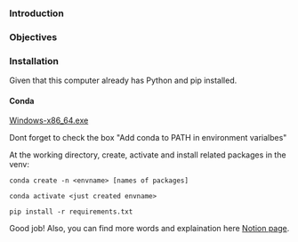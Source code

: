 ### Introduction
### Objectives
### Installation
Given that this computer already has Python and pip installed.
#### Conda
[Windows-x86_64.exe](https://repo.anaconda.com/miniconda/Miniconda3-latest-Windows-x86_64.exe)

Dont forget to check the box "Add conda to PATH in environment varialbes"

At the working directory, create, activate and install related packages in the venv:
```
conda create -n <envname> [names of packages]
```
```
conda activate <just created envname>
```
```
pip install -r requirements.txt
```

Good job!
Also, you can find more words and explaination here [Notion page](https://www.notion.so/chungbattu/studying-fastapi-78533a5799674c1b8af366beac553096).